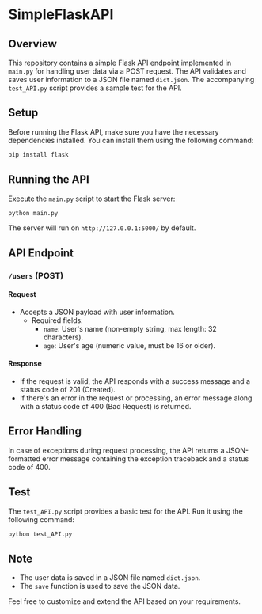 # SimpleFlaskAPI

## Overview

This repository contains a simple Flask API endpoint implemented in `main.py` for handling user data via a POST request. The API validates and saves user information to a JSON file named `dict.json`. The accompanying `test_API.py` script provides a sample test for the API.

## Setup

Before running the Flask API, make sure you have the necessary dependencies installed. You can install them using the following command:

```bash
pip install flask
```

## Running the API

Execute the `main.py` script to start the Flask server:

```bash
python main.py
```

The server will run on `http://127.0.0.1:5000/` by default.

## API Endpoint

### `/users` (POST)

#### Request

- Accepts a JSON payload with user information.
  - Required fields:
    - `name`: User's name (non-empty string, max length: 32 characters).
    - `age`: User's age (numeric value, must be 16 or older).

#### Response

- If the request is valid, the API responds with a success message and a status code of 201 (Created).
- If there's an error in the request or processing, an error message along with a status code of 400 (Bad Request) is returned.

## Error Handling

In case of exceptions during request processing, the API returns a JSON-formatted error message containing the exception traceback and a status code of 400.

## Test

The `test_API.py` script provides a basic test for the API. Run it using the following command:

```bash
python test_API.py
```

## Note

- The user data is saved in a JSON file named `dict.json`.
- The `save` function is used to save the JSON data.

Feel free to customize and extend the API based on your requirements.
